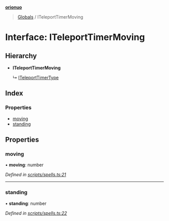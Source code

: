 **[orionuo](../README.md)**

> [Globals](../globals.md) / ITeleportTimerMoving

# Interface: ITeleportTimerMoving

## Hierarchy

* **ITeleportTimerMoving**

  ↳ [ITeleportTimerType](iteleporttimertype.md)

## Index

### Properties

* [moving](iteleporttimermoving.md#moving)
* [standing](iteleporttimermoving.md#standing)

## Properties

### moving

•  **moving**: number

*Defined in [scripts/spells.ts:21](https://github.com/msviha/orionuo/blob/2f31050/src/scripts/spells.ts#L21)*

___

### standing

•  **standing**: number

*Defined in [scripts/spells.ts:22](https://github.com/msviha/orionuo/blob/2f31050/src/scripts/spells.ts#L22)*
